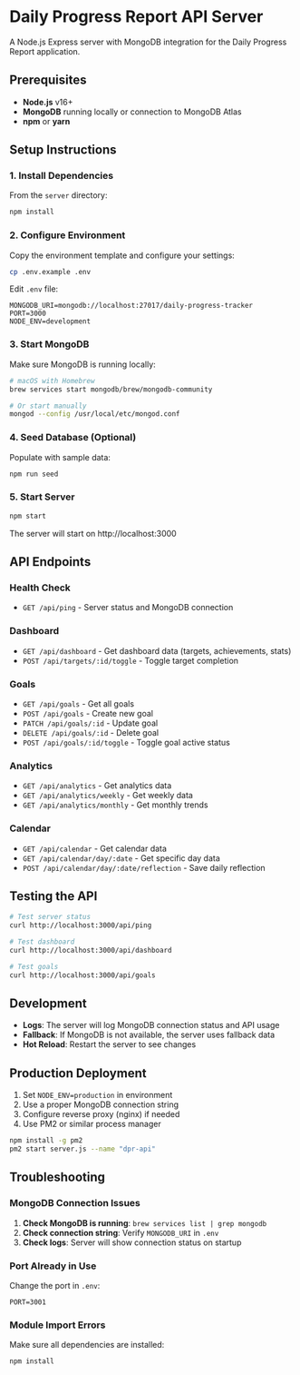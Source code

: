 # Daily Progress Report API Server

A Node.js Express server with MongoDB integration for the Daily Progress Report application.

## Prerequisites

- **Node.js** v16+ 
- **MongoDB** running locally or connection to MongoDB Atlas
- **npm** or **yarn**

## Setup Instructions

### 1. Install Dependencies

From the `server` directory:

```bash
npm install
```

### 2. Configure Environment

Copy the environment template and configure your settings:

```bash
cp .env.example .env
```

Edit `.env` file:
```env
MONGODB_URI=mongodb://localhost:27017/daily-progress-tracker
PORT=3000
NODE_ENV=development
```

### 3. Start MongoDB

Make sure MongoDB is running locally:

```bash
# macOS with Homebrew
brew services start mongodb/brew/mongodb-community

# Or start manually
mongod --config /usr/local/etc/mongod.conf
```

### 4. Seed Database (Optional)

Populate with sample data:

```bash
npm run seed
```

### 5. Start Server

```bash
npm start
```

The server will start on http://localhost:3000

## API Endpoints

### Health Check
- `GET /api/ping` - Server status and MongoDB connection

### Dashboard
- `GET /api/dashboard` - Get dashboard data (targets, achievements, stats)
- `POST /api/targets/:id/toggle` - Toggle target completion

### Goals
- `GET /api/goals` - Get all goals
- `POST /api/goals` - Create new goal
- `PATCH /api/goals/:id` - Update goal
- `DELETE /api/goals/:id` - Delete goal
- `POST /api/goals/:id/toggle` - Toggle goal active status

### Analytics
- `GET /api/analytics` - Get analytics data
- `GET /api/analytics/weekly` - Get weekly data
- `GET /api/analytics/monthly` - Get monthly trends

### Calendar
- `GET /api/calendar` - Get calendar data
- `GET /api/calendar/day/:date` - Get specific day data
- `POST /api/calendar/day/:date/reflection` - Save daily reflection

## Testing the API

```bash
# Test server status
curl http://localhost:3000/api/ping

# Test dashboard
curl http://localhost:3000/api/dashboard

# Test goals
curl http://localhost:3000/api/goals
```

## Development

- **Logs**: The server will log MongoDB connection status and API usage
- **Fallback**: If MongoDB is not available, the server uses fallback data
- **Hot Reload**: Restart the server to see changes

## Production Deployment

1. Set `NODE_ENV=production` in environment
2. Use a proper MongoDB connection string
3. Configure reverse proxy (nginx) if needed
4. Use PM2 or similar process manager

```bash
npm install -g pm2
pm2 start server.js --name "dpr-api"
```

## Troubleshooting

### MongoDB Connection Issues

1. **Check MongoDB is running**: `brew services list | grep mongodb`
2. **Check connection string**: Verify `MONGODB_URI` in `.env`
3. **Check logs**: Server will show connection status on startup

### Port Already in Use

Change the port in `.env`:
```env
PORT=3001
```

### Module Import Errors

Make sure all dependencies are installed:
```bash
npm install
```
